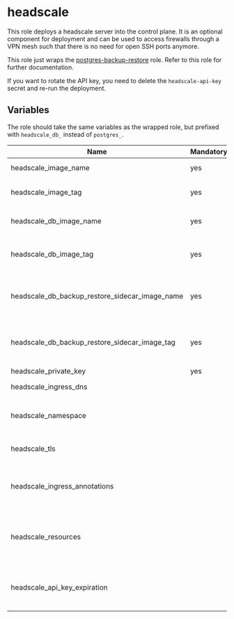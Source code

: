 # headscale

This role deploys a headscale server into the control plane. It is an optional component for deployment and can be used to access firewalls through a VPN mesh such that there is no need for open SSH ports anymore.

This role just wraps the [postgres-backup-restore](/control-plane/roles/postgres-backup-restore) role. Refer to this role for further documentation.

If you want to rotate the API key, you need to delete the `headscale-api-key` secret and re-run the deployment.

## Variables

The role should take the same variables as the wrapped role, but prefixed with `headscale_db_` instead of `postgres_`.

| Name                                           | Mandatory | Description                                                 |
| ---------------------------------------------- | --------- | ----------------------------------------------------------- |
| headscale_image_name                           | yes       | Image name of headscale                                     |
| headscale_image_tag                            | yes       | Image version of headscale                                  |
| headscale_db_image_name                        | yes       | Image name of headscale DB                                  |
| headscale_db_image_tag                         | yes       | Image version of headscale DB                               |
| headscale_db_backup_restore_sidecar_image_name | yes       | Image name of init container for headscale DB               |
| headscale_db_backup_restore_sidecar_image_tag  | yes       | Image version of init container for headscale DB            |
| headscale_private_key                          | yes       | Private key                                                 |
| headscale_ingress_dns                          |           | Domain name                                                 |
| headscale_namespace                            |           | The deployment's target namespace                           |
| headscale_tls                                  |           | Enables TLS for headscale                                   |
| headscale_ingress_annotations                  |           | Annotations that will be attached to the ingress resource   |
| headscale_resources                            |           | The kubernetes resources for the actual headscale container |
| headscale_api_key_expiration                   |           | The time how long the generated api key will be valid       |
